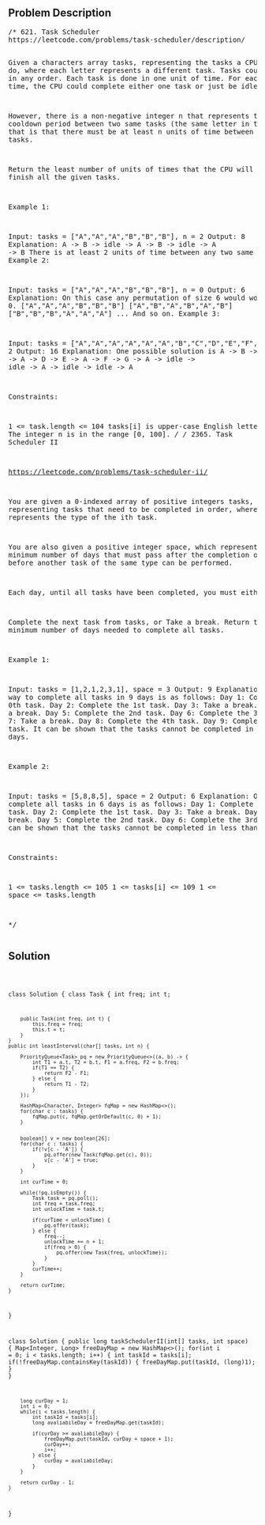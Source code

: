 <!--
<style>
  body { font-family: Arial, sans-serif; }
  .container { max-width: 100%; margin: auto; padding: 20px; }
  .comment-block { background-color: #f9f9f9; padding: 10px; border-left: 5px solid #ccc; max-width: 80%; margin: auto;}
  .code-block { background-color: #f4f4f4; padding: 10px; border: 1px solid #ddd; }
</style>
-->

<div class='container'>
<h2>Problem Description</h2>
<div class='comment-block'>
<pre>
/* 621. Task Scheduler
https://leetcode.com/problems/task-scheduler/description/

Given a characters array tasks, representing the tasks a CPU needs to do, 
where each letter represents a different task. Tasks could be done in any order. 
Each task is done in one unit of time. For each unit of time, 
the CPU could complete either one task or just be idle.

However, there is a non-negative integer n that represents the cooldown period 
between two same tasks (the same letter in the array), that is that there 
must be at least n units of time between any two same tasks.

Return the least number of units of times that the CPU will take to finish all the given tasks.

 

Example 1:

Input: tasks = ["A","A","A","B","B","B"], n = 2
Output: 8
Explanation: 
A -> B -> idle -> A -> B -> idle -> A -> B
There is at least 2 units of time between any two same tasks.
Example 2:

Input: tasks = ["A","A","A","B","B","B"], n = 0
Output: 6
Explanation: On this case any permutation of size 6 would work since n = 0.
["A","A","A","B","B","B"]
["A","B","A","B","A","B"]
["B","B","B","A","A","A"]
...
And so on.
Example 3:

Input: tasks = ["A","A","A","A","A","A","B","C","D","E","F","G"], n = 2
Output: 16
Explanation: 
One possible solution is
A -> B -> C -> A -> D -> E -> A -> F -> G -> A -> idle -> idle -> A -> idle -> idle -> A
 

Constraints:

1 <= task.length <= 104
tasks[i] is upper-case English letter.
The integer n is in the range [0, 100].
*/
/* 2365. Task Scheduler II

https://leetcode.com/problems/task-scheduler-ii/

You are given a 0-indexed array of positive integers tasks, 
representing tasks that need to be completed in order, 
where tasks[i] represents the type of the ith task.

You are also given a positive integer space, which represents 
the minimum number of days that must pass after the completion 
of a task before another task of the same type can be performed.

Each day, until all tasks have been completed, you must either:

Complete the next task from tasks, or
Take a break.
Return the minimum number of days needed to complete all tasks.

 

Example 1:

Input: tasks = [1,2,1,2,3,1], space = 3
Output: 9
Explanation:
One way to complete all tasks in 9 days is as follows:
Day 1: Complete the 0th task.
Day 2: Complete the 1st task.
Day 3: Take a break.
Day 4: Take a break.
Day 5: Complete the 2nd task.
Day 6: Complete the 3rd task.
Day 7: Take a break.
Day 8: Complete the 4th task.
Day 9: Complete the 5th task.
It can be shown that the tasks cannot be completed in less than 9 days.



Example 2:

Input: tasks = [5,8,8,5], space = 2
Output: 6
Explanation:
One way to complete all tasks in 6 days is as follows:
Day 1: Complete the 0th task.
Day 2: Complete the 1st task.
Day 3: Take a break.
Day 4: Take a break.
Day 5: Complete the 2nd task.
Day 6: Complete the 3rd task.
It can be shown that the tasks cannot be completed in less than 6 days.
 

Constraints:

1 <= tasks.length <= 105
1 <= tasks[i] <= 109
1 <= space <= tasks.length

*/
</pre>
</div>

<h2>Solution</h2>
<div class='code-block'>
<pre><code class='language-java'>

class Solution {
    class Task {
        int freq;
        int t;

        public Task(int freq, int t) {
            this.freq = freq;
            this.t = t;
        }
    }
    public int leastInterval(char[] tasks, int n) {

        PriorityQueue<Task> pq = new PriorityQueue<>((a, b) -> {
            int T1 = a.t, T2 = b.t, F1 = a.freq, F2 = b.freq;
            if(T1 == T2) {
                return F2 - F1;
            } else {
                return T1 - T2;
            }
        });

        HashMap<Character, Integer> fqMap = new HashMap<>();
        for(char c : tasks) {
            fqMap.put(c, fqMap.getOrDefault(c, 0) + 1);
        }


        boolean[] v = new boolean[26];
        for(char c : tasks) {
            if(!v[c - 'A']) {
                pq.offer(new Task(fqMap.get(c), 0));
                v[c - 'A'] = true;
            }
        }

        int curTime = 0;

        while(!pq.isEmpty()) {
            Task task = pq.poll();
            int freq = task.freq;
            int unlockTime = task.t;

            if(curTime < unlockTime) {
                pq.offer(task);
            } else {
                freq--;
                unlockTime += n + 1;
                if(freq > 0) {
                    pq.offer(new Task(freq, unlockTime));
                }
            }
            curTime++;
        }

        return curTime;
    }
}



class Solution {
    public long taskSchedulerII(int[] tasks, int space) {
        Map<Integer, Long> freeDayMap = new HashMap<>();
        for(int i = 0; i < tasks.length; i++) {
            int taskId = tasks[i];
            if(!freeDayMap.containsKey(taskId)) {
                freeDayMap.put(taskId, (long)1);
            }
        }

        long curDay = 1;
        int i = 0;
        while(i < tasks.length) {
            int taskId = tasks[i];
            long avaliabileDay = freeDayMap.get(taskId);

            if(curDay >= avaliabileDay) {
                freeDayMap.put(taskId, curDay + space + 1);
                curDay++;
                i++;
            } else {
                curDay = avaliabileDay;
            }
        }
        
        return curDay - 1;
    }
}
</code></pre>
</div>
</div>
